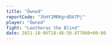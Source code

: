 ```yaml
---
title: "Öwned"
reportCode: "3hHY2MRKgrdDkTPj"
player: "Öwned"
fight: "Leotheras the Blind"
date: 2021-10-06T18:48:50.877000+00:00
---
```

